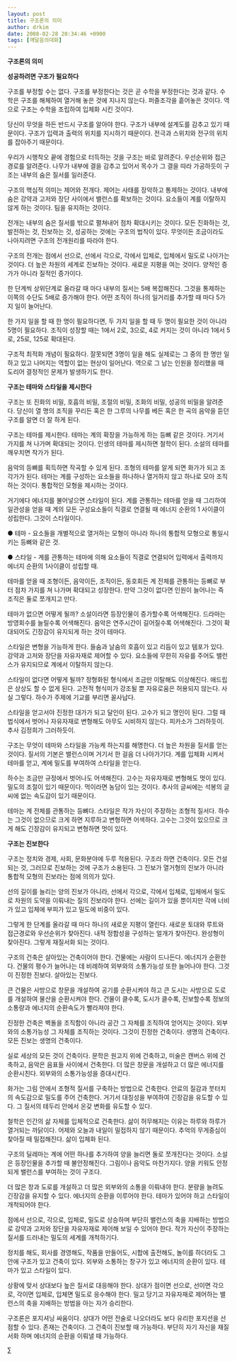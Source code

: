```yaml
---
layout: post
title: 구조론의 의미
author: drkim
date: 2008-02-28 20:34:46 +0900
tags: [깨달음의대화]
---
```

**구조론의 의미**

**성공하려면 구조가 필요하다**

구조를 부정할 수는 없다. 구조를 부정한다는 것은 곧 수학을 부정한다는 것과 같다. 수학은 구조를 해체하여 열거해 놓은 것에 지나지 않는다. 퍼즐조각을 흩어놓은 것이다. 역으로 구조는 수학을 조립하여 입체화 시킨 것이다. 

당신이 무엇을 하든 반드시 구조를 알아야 한다. 구조가 내부에 설계도를 감추고 있기 때문이다. 구조가 입력과 출력의 위치를 지시하기 때문이다. 전극과 스위치와 전구의 위치를 잡아주기 때문이다. 

우리가 시행착오 끝에 경험으로 터득하는 것을 구조는 바로 알려준다. 우선순위와 접근경로를 알려준다. 나무가 내부에 결을 감추고 있어서 목수가 그 결을 따라 가공하듯이 구조는 내부의 숨은 질서를 일러준다.

구조의 핵심적 의미는 제어와 전개다. 제어는 사태를 장악하고 통제하는 것이다. 내부에 숨은 강약과 고저와 장단 사이에서 밸런스를 확보하는 것이다. 요소들이 계를 이탈하지 않게 하는 것이다. 팀을 유지하는 것이다. 

전개는 내부의 숨은 질서를 밖으로 펼쳐내어 점차 확대시키는 것이다. 모든 진화하는 것, 발전하는 것, 진보하는 것, 성공하는 것에는 구조의 법칙이 있다. 무엇이든 조금이라도 나아지려면 구조의 전개원리를 따라야 한다. 

구조의 전개는 점에서 선으로, 선에서 각으로, 각에서 입체로, 입체에서 밀도로 나아가는 것이다. 더 높은 차원의 세계로 진보하는 것이다. 새로운 지평을 여는 것이다. 양적인 증가가 아니라 질적인 증가이다. 

한 단계씩 상위단계로 올라갈 때 마다 내부의 질서는 5배 복잡해진다. 그것을 통제하는 이쪽의 수단도 5배로 증가해야 한다. 어떤 조직이 하나의 일거리를 추가할 때 마다 5가지 일이 늘어난다. 

한 가지 일을 할 때 한 명이 필요하다면, 두 가지 일을 할 때 두 명이 필요한 것이 아니라 5명이 필요하다. 조직이 성장할 때는 1에서 2로, 3으로, 4로 커지는 것이 아니라 1에서 5로, 25로, 125로 확대된다. 

구조적 최적화 개념이 필요하다. 잘못되면 3명이 일을 해도 실제로는 그 중의 한 명만 일하고 있고 나머지는 역할이 없는 현상이 일어난다. 역으로 그 남는 인원을 정리했을 때 도리어 결정적인 문제가 발생하기도 한다.

**구조는 테마와 스타일을 제시한다**

구조는 또 진화의 비밀, 호흡의 비밀, 조절의 비밀, 조화의 비밀, 성공의 비밀을 알려준다. 당신이 열 명의 조직을 꾸리든 혹은 한 그루의 나무를 베든 혹은 한 곡의 음악을 듣던 구조를 알면 더 잘 하게 된다. 

구조는 테마를 제시한다. 테마는 계의 확장을 가능하게 하는 등뼈 같은 것이다. 거기서 가지를 쳐 나가며 확대되는 것이다. 인생의 테마를 제시하면 철학이 된다. 소설의 테마를 깨우치면 작가가 된다. 

음악의 등뼈를 획득하면 작곡할 수 있게 된다. 조형의 테마를 알게 되면 화가가 되고 조각가가 된다. 테마는 계를 구성하는 요소들을 하나하나 열거하지 않고 하나로 모아 조직하는 것이다. 통합적인 모형을 제시하는 것이다. 

거기에다 에너지를 불어넣으면 스타일이 된다. 계를 관통하는 테마를 얻을 때 그리하여 일관성을 얻을 때 계의 모든 구성요소들이 직결로 연결될 때 에너지 순환의 1 사이클이 성립한다. 그것이 스타일이다. 

● 테마 - 요소들을 개별적으로 열거하는 모형이 아니라 하나의 통합적 모형으로 통일시키는 등뼈와 같은 것. 

● 스타일 - 계를 관통하는 테마에 의해 요소들이 직결로 연결되어 입력에서 출력까지 에너지 순환의 1사이클이 성립할 때. 

테마를 얻을 때 조형이든, 음악이든, 조직이든, 동호회든 계 전체를 관통하는 등뼈로 부터 점차 가지를 쳐 나가며 확대되고 성장한다. 만약 그것이 없다면 인원이 늘어나는 즉 조직은 둘로 쪼개지고 만다. 

테마가 없으면 어떻게 될까? 소설이라면 등장인물이 증가할수록 어색해진다. 드라마는 방영회수를 늘릴수록 어색해진다. 음악은 연주시간이 길어질수록 어색해진다. 그것이 확대되어도 긴장감이 유지되게 하는 것이 테마다. 

스타일은 변형을 가능하게 한다. 들숨과 날숨의 호흡이 있고 리듬이 있고 템포가 있다. 강약과 고저와 장단을 자유자재로 제어할 수 있다. 요소들에 무한히 자유를 주어도 밸런스가 유지되므로 계에서 이탈하지 않는다. 

스타일이 없다면 어떻게 될까? 정형화된 형식에서 조금만 이탈해도 이상해진다. 애드립은 상상도 할 수 없게 된다. 고전적 형식미가 강조될 뿐 자유로움은 허용되지 않는다. 사실 그렇다. 하수가 주제에 기교를 부리면 꼴사납다. 

스타일을 얻고서야 진정한 대가가 되고 달인이 된다. 고수가 되고 명인이 된다. 그럴 때 법식에서 벗어나 자유자재로 변형해도 아무도 시비하지 않는다. 피카소가 그러하듯이. 추사 김정희가 그러하듯이. 

구조는 무엇이 테마와 스타일을 가능케 하는지를 해명한다. 더 높은 차원을 질서를 얻는 것이다. 질서의 기본은 밸런스이며 거기서 한 걸음 더 나아가기다. 계를 입체화 시켜서 테마를 얻고, 계에 밀도를 부여하여 스타일을 얻는다.

하수는 조금만 규정에서 벗어나도 어색해진다. 고수는 자유자재로 변형해도 멋이 있다. 밀도의 조절이 있기 때문이다. 먹이라면 농담이 있는 것이다. 추사의 글씨에는 석봉의 글씨에 없는 속도감이 있기 때문이다. 

테마는 계 전체를 관통하는 등뼈다. 스타일은 작가 자신이 주장하는 조형적 질서다. 하수는 그것이 없으므로 크게 하면 지루하고 변형하면 어색하다. 고수는 그것이 있으므로 크게 해도 긴장감이 유지되고 변형하면 멋이 있다.

**구조는 진보한다**

구조는 정치와 경제, 사회, 문화분야에 두루 적용된다. 구조라 하면 건축이다. 모든 건설되는 것, 그러므로 진보하는 것에 구조가 소용된다. 그 진보가 열거형의 진보가 아니라 통합적 모형의 진보라는 점에 의의가 있다.

선의 길이를 늘리는 양의 진보가 아니라, 선에서 각으로, 각에서 입체로, 입체에서 밀도로 차원의 도약을 이뤄내는 질의 진보라야 한다. 선에는 길이가 있을 뿐이지만 각에 너비가 있고 입체에 부피가 있고 밀도에 비중이 있다. 

그렇게 한 단계를 올라갈 때 마다 하나의 새로운 지평이 열린다. 새로운 토대와 루트와 접근경로와 우선순위가 찾아진다. 내적 정합성을 구성하는 얼개가 찾아진다. 완성형이 찾아진다. 그렇게 재질서화 되는 것이다. 

구조의 건축은 살아있는 건축이어야 한다. 건물에는 사람이 드나든다. 에너지가 순환한다. 건물의 평수가 늘어나는 데 비례하여 외부와의 소통가능성 또한 늘어나야 한다. 그것이 진정한 진보다. 살아있는 진보다. 

큰 건물은 사방으로 창문을 개설하여 공기를 순환시켜야 하고 큰 도시는 사방으로 도로를 개설하여 물산을 순환시켜야 한다. 건물이 클수록, 도시가 클수록, 진보할수록 정보의 소통량과 에너지의 순환속도가 빨라져야 한다.

진정한 건축은 벽돌을 조직함이 아니라 공간 그 자체를 조직하여 얻어지는 것이다. 외부와의 소통가능성 그 자체를 조직하는 것이다. 그것이 진정한 건축이다. 생명의 건축이다. 모든 진보는 생명의 건축이다. 

실로 세상의 모든 것이 건축이다. 문학은 원고지 위에 건축하고, 미술은 캔버스 위에 건축하고, 음악은 음표들 사이에서 건축한다. 더 많은 창문을 개설하고 더 많은 에너지를 순환시친다. 외부와의 소통가능성을 증대시킨다. 

화가는 그림 안에서 조형적 질서를 구축하는 방법으로 건축한다. 안료의 질감과 붓터치의 속도감으로 밀도를 주어 건축한다. 거기서 대칭성을 부여하여 긴장감을 유도할 수 있다. 그 질서의 테두리 안에서 온갖 변화를 유도할 수 있다. 

철학은 인간의 삶 자체를 입체적으로 건축한다. 삶이 허무해지는 이유는 하루와 하루가 열거되는 까닭이다. 어제와 오늘과 내일이 밀접하지 않기 때문이다. 추억의 무게중심이 찾아질 때 밀접해진다. 삶이 입체화 된다.

구조의 딜레마는 계에 어떤 하나를 추가하여 양을 늘리면 둘로 쪼개진다는 것이다. 소설은 등장인물을 추가할 때 불안정해진다. 그림이나 음악도 마찬가지다. 양을 키워도 안정되게 밸런스를 부여하는 것이 구조다.

더 많은 창과 도로를 개설하고 더 많은 외부와의 소통을 이뤄내야 한다. 분량을 늘려도 긴장감을 유지할 수 있다. 에너지의 순환을 이루어야 한다. 테마가 있어야 하고 스타일이 개척되어야 한다. 

점에서 선으로, 각으로, 입체로, 밀도로 상승하며 부단히 밸런스의 축을 지배하는 방법으로 강약과 고저와 장단을 자유자재로 제어해 보일 수 있어야 한다. 작가 자신이 주장하는 질서를 드러내는 밀도의 세계를 개척하기다. 

정치를 해도, 회사를 경영해도, 작품을 만들어도, 시합에 출전해도, 놀이를 하더라도 그 안에 구조가 있고 건축이 있다. 외부와 소통하는 창구가 있고 에너지의 순환이 있다. 테마가 있고 스타일이 있다. 

상황에 맞서 상대보다 높은 질서로 대응해야 한다. 상대가 점이면 선으로, 선이면 각으로, 각이면 입체로, 입체면 밀도로 응수해야 한다. 밀고 당기고 자유자재로 제어하는 밸런스의 축을 지배하는 방법을 아는 자가 승리한다.

구조론은 포지셔닝 싸움이다. 상대가 어떤 전술로 나오더라도 보다 유리한 포지션을 선점할 수 있다. 존재는 건축이다. 그 건축이 진보할 때 가능하다. 부단히 자기 자신을 재질서화 하며 에너지의 순환을 이뤄낼 때 가능하다.



∑